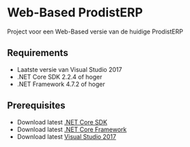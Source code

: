 # Web-Based ProdistERP


Project voor een Web-Based versie van de huidige ProdistERP

## Requirements

* Laatste versie van Visual Studio 2017
* .NET Core SDK 2.2.4 of hoger
* .NET Framework 4.7.2 of hoger

## Prerequisites

* Download latest [.NET Core SDK](https://dotnet.microsoft.com/download)
* Download latest [.NET Core Framework](https://dotnet.microsoft.com/download)
* Download latest [Visual Studio 2017](https://visualstudio.microsoft.com/downloads/)

